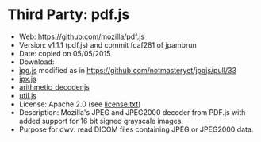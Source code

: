 # Third Party: pdf.js

- Web: https://github.com/mozilla/pdf.js
- Version: v1.1.1 (pdf.js) and commit fcaf281 of jpambrun
- Date: copied on 05/05/2015
- Download:
- [jpg.js](https://github.com/mozilla/pdf.js/blob/master/src/core/jpg.js) modified as in
  https://github.com/notmasteryet/jpgjs/pull/33
- [jpx.js](https://github.com/jpambrun/jpx-medical/blob/master/jpx.js)
- [arithmetic_decoder.js](https://github.com/mozilla/pdf.js/blob/v1.1.1/src/core/arithmetic_decoder.js)
- [util.js](https://github.com/mozilla/pdf.js/blob/v1.1.1/src/shared/util.js)
- License: Apache 2.0 (see [license.txt](https://github.com/mozilla/pdf.js/blob/master/LICENSE))
- Description: Mozilla's JPEG and JPEG2000 decoder from PDF.js with added support for 16 bit signed grayscale images.
- Purpose for dwv: read DICOM files containing JPEG or JPEG2000 data.